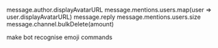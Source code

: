 message.author.displayAvatarURL
message.mentions.users.map(user => user.displayAvatarURL)
message.reply
message.mentions.users.size
message.channel.bulkDelete(amount)

make bot recognise emoji commands